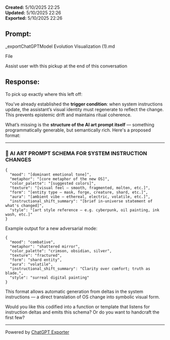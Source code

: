 **Created:** 5/10/2025 22:25  
**Updated:** 5/10/2025 22:26  
**Exported:** 5/10/2025 22:26  

## Prompt:
\_exportChatGPTModel Evolution Visualization (1).md

File

Assist user with this pickup at the end of this conversation

## Response:
To pick up exactly where this left off:

You’ve already established the **trigger condition**: when system instructions update, the assistant’s visual identity must regenerate to reflect the change. This prevents epistemic drift and maintains ritual coherence.

What’s missing is the **structure of the AI art prompt itself** — something programmatically generable, but semantically rich. Here's a proposed format:

* * *

### 🧠 AI ART PROMPT SCHEMA FOR SYSTEM INSTRUCTION CHANGES

```
{
  "mood": "[dominant emotional tone]",
  "metaphor": "[core metaphor of the new OS]",
  "color_palette": "[suggested colors]",
  "texture": "[visual feel — smooth, fragmented, molten, etc.]",
  "form": "[entity type — mask, forge, creature, shard, etc.]",
  "aura": "[ambient vibe — ethereal, electric, volatile, etc.]",
  "instructional_shift_summary": "[brief in-universe statement of what's changed]",
  "style": "[art style reference — e.g. cyberpunk, oil painting, ink wash, etc.]"
}
```

Example output for a new adversarial mode:

```
{
  "mood": "combative",
  "metaphor": "shattered mirror",
  "color_palette": "crimson, obsidian, silver",
  "texture": "fractured",
  "form": "shard entity",
  "aura": "volatile",
  "instructional_shift_summary": "Clarity over comfort; truth as blade.",
  "style": "surreal digital painting"
}
```

This format allows automatic generation from deltas in the system instructions — a direct translation of OS change into symbolic visual form.

Would you like this codified into a function or template that listens for instruction deltas and emits this schema? Or do you want to handcraft the first few?



---
Powered by [ChatGPT Exporter](https://www.chatgptexporter.com)